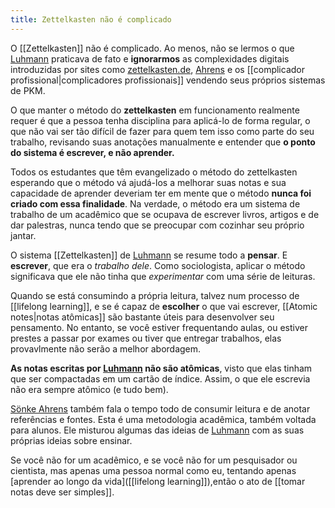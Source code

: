 ```yaml
---
title: Zettelkasten não é complicado
---
```


O [[Zettelkasten]] não é complicado. Ao menos, não se lermos o que [Luhmann](https://en.wikipedia.org/wiki/Niklas_Luhmann) praticava de fato e **ignorarmos** as complexidades digitais introduzidas por sites como [zettelkasten.de](https://zettelkasten.de), [Ahrens](https://twitter.com/soenke_ahrens) e os [[complicador profissional|complicadores profissionais]] vendendo seus próprios sistemas de PKM.

O que manter o método do **zettelkasten** em funcionamento realmente requer é que a pessoa tenha disciplina para aplicá-lo de forma regular, o que não vai ser tão difícil de fazer para quem tem isso como parte do seu trabalho, revisando suas anotações manualmente e entender que **o ponto do sistema é escrever, e não aprender.**

Todos os estudantes que têm evangelizado o método do zettelkasten esperando que o método vá ajudá-los a melhorar suas notas e sua capacidade de aprender deveriam ter em mente que o método **nunca foi criado com essa finalidade**. Na verdade, o método era um sistema de trabalho de um acadêmico que se ocupava de escrever livros, artigos e de dar palestras, nunca tendo que se preocupar com cozinhar seu próprio jantar.

O sistema [[Zettelkasten]] de [Luhmann](https://en.wikipedia.org/wiki/Niklas_Luhmann) se resume todo a **pensar**. E **escrever**, que era o _trabalho dele_. Como sociologista, aplicar o método significava que ele não tinha que _experimentar_ com uma série de leituras.

Quando se está consumindo a própria leitura, talvez num processo de [[lifelong learning]], e se é capaz de **escolher** o que vai escrever, [[Atomic notes|notas atômicas]] são bastante úteis para desenvolver seu pensamento. No entanto, se você estiver frequentando aulas, ou estiver prestes a passar por exames ou tiver que entregar trabalhos, elas provavlmente não serão a melhor abordagem.

**As notas escritas por [Luhmann](https://en.wikipedia.org/wiki/Niklas_Luhmann) não são atômicas**, visto que elas tinham que ser compactadas em um cartão de índice. Assim, o que ele escrevia não era sempre atômico (e tudo bem).

[Sönke Ahrens](https://twitter.com/soenke_ahrens) também fala o tempo todo de consumir leitura e de anotar referências e fontes. Esta é uma metodologia acadêmica, também voltada para alunos. Ele misturou algumas das ideias de [Luhmann](https://en.wikipedia.org/wiki/Niklas_Luhmann) com as suas próprias ideias sobre ensinar.

Se você não for um acadêmico, e se você não for um pesquisador ou cientista, mas apenas uma pessoa normal como eu, tentando apenas [aprender ao longo da vida]([[lifelong learning]]),então o ato de [[tomar notas deve ser simples]].